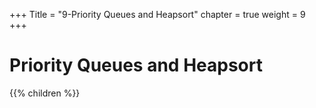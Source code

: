 +++
Title = "9-Priority Queues and Heapsort"
chapter = true
weight = 9
+++

# Priority Queues and Heapsort
{{% children %}}